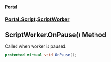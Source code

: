 #### [Portal](index.md 'index')
### [Portal.Script](Portal.Script.md 'Portal.Script').[ScriptWorker](ScriptWorker.md 'Portal.Script.ScriptWorker')

## ScriptWorker.OnPause() Method

Called when worker is paused.

```csharp
protected virtual void OnPause();
```